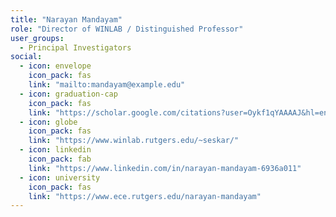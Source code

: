 ```yaml
---
title: "Narayan Mandayam"
role: "Director of WINLAB / Distinguished Professor"
user_groups:
  - Principal Investigators
social:
  - icon: envelope
    icon_pack: fas
    link: "mailto:mandayam@example.edu"
  - icon: graduation-cap
    icon_pack: fas
    link: "https://scholar.google.com/citations?user=Oykf1qYAAAAJ&hl=en"
  - icon: globe
    icon_pack: fas
    link: "https://www.winlab.rutgers.edu/~seskar/"
  - icon: linkedin
    icon_pack: fab
    link: "https://www.linkedin.com/in/narayan-mandayam-6936a011"
  - icon: university
    icon_pack: fas
    link: "https://www.ece.rutgers.edu/narayan-mandayam"
---
```

